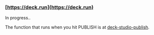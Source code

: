 
### [https://deck.run](https://deck.run)

In progress..

The function that runs when you hit PUBLISH is at [deck-studio-publish](https://github.com/pomber/deck-studio-publish).

